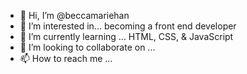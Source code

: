 - 👋 Hi, I’m @beccamariehan
- 👀 I’m interested in... becoming a front end developer
- 🌱 I’m currently learning ... HTML, CSS, & JavaScript
- 💞️ I’m looking to collaborate on ...
- 📫 How to reach me ...

<!---
beccamariehan/beccamariehan is a ✨ special ✨ repository because its `README.md` (this file) appears on your GitHub profile.
You can click the Preview link to take a look at your changes.
--->
